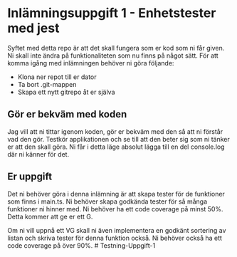 # Inlämningsuppgift 1 - Enhetstester med jest

Syftet med detta repo är att det skall fungera som er kod som ni får given. Ni skall inte ändra på funktionaliteten som nu finns på något sätt. För att komma igång med inlämningen behöver ni göra följande:

- Klona ner repot till er dator
- Ta bort .git-mappen
- Skapa ett nytt gitrepo åt er själva

## Gör er bekväm med koden

Jag vill att ni tittar igenom koden, gör er bekväm med den så att ni förstår vad den gör. Testkör applikationen och se till att den beter sig som ni tänker er att den skall göra. Ni får i detta läge absolut lägga till en del console.log där ni känner för det.

## Er uppgift

Det ni behöver göra i denna inlämning är att skapa tester för de funktioner som finns i main.ts. Ni behöver skapa godkända tester för så många funktioner ni hinner med. Ni behöver ha ett code coverage på minst 50%. Detta kommer att ge er ett G.

Om ni vill uppnå ett VG skall ni även implementera en godkänt sortering av listan och skriva tester för denna funktion också. Ni behöver också ha ett code coverage på över 90%.
#   T e s t n i n g - U p p g i f t - 1  
 